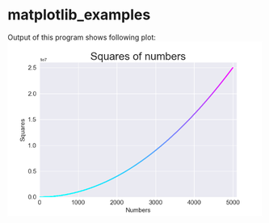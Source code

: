 # matplotlib_examples
Output of this program shows following plot:
![image of plot](/images/colored_squares.png)
